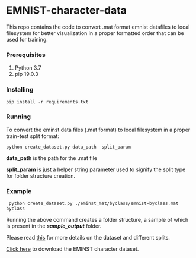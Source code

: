 # EMNIST-character-data
This repo contains the code to convert .mat format emnist datafiles to local filesystem for better visualization in a proper formatted order that can be used for training.

### Prerequisites

1. Python 3.7
2. pip 19.0.3

### Installing
```
pip install -r requirements.txt
```

### Running

To convert the eminst data files (.mat format) to local filesystem in a proper train-test split format:

```python create_dataset.py data_path  split_param ```

**data_path** is the path for the .mat file

**split_param** is just a helper string parameter used to signify the split type for folder structure creation. 

### Example

``` python create_dataset.py ./eminst_mat/byclass/emnist-byclass.mat byclass```

Running the above command creates a folder structure, a sample of which is present in the ***sample_output*** folder.

Please read [this](https://www.nist.gov/node/1298471/emnist-dataset) for more details on the dataset and different splits.

[Click here](https://www.itl.nist.gov/iaui/vip/cs_links/EMNIST/matlab.zip) to download the EMINST character dataset.
